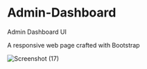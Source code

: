 # Admin-Dashboard
Admin Dashboard UI

A responsive web page crafted with Bootstrap

![Screenshot (17)](https://github.com/ShinMinKhant/Admin-Dashboard/assets/133580286/fc68c2d6-e714-487b-9983-c5435ebec68f)
